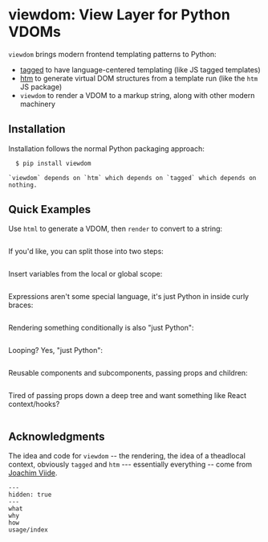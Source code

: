 # viewdom: View Layer for Python VDOMs

`viewdom` brings modern frontend templating patterns to Python:

- [tagged](https://github.com/jviide/tagged) to have language-centered templating (like JS tagged templates)
- [htm](https://github.com/jviide/htm.py) to generate virtual DOM structures from a template run (like the `htm` JS package)
- `viewdom` to render a VDOM to a markup string, along with other modern machinery

## Installation

Installation follows the normal Python packaging approach:

```bash
  $ pip install viewdom
```

```{note}
`viewdom` depends on `htm` which depends on `tagged` which depends on nothing.
```

## Quick Examples

Use `html` to generate a VDOM, then `render` to convert to a string:

```{literalinclude} ../examples/index/e01.py
```

If you'd like, you can split those into two steps:

```{literalinclude} ../examples/index/e01a.py
```

Insert variables from the local or global scope:

```{literalinclude} ../examples/index/e02.py
```

Expressions aren't some special language, it's just Python in inside curly braces:

```{literalinclude} ../examples/index/e03.py
```

Rendering something conditionally is also "just Python":

```{literalinclude} ../examples/index/e04.py
```

Looping? Yes, "just Python":

```{literalinclude} ../examples/index/e05.py
```

Reusable components and subcomponents, passing props and children:

```{literalinclude} ../examples/index/e06.py
```

Tired of passing props down a deep tree and want something like React context/hooks?

```{literalinclude} ../examples/index/e07.py
```

## Acknowledgments

The idea and code for `viewdom` -- the rendering, the idea of a theadlocal context, obviously `tagged` and `htm` --- essentially everything -- come from [Joachim Viide](https://github.com/jviide).

```{toctree}
---
hidden: true
---
what
why
how
usage/index
```
